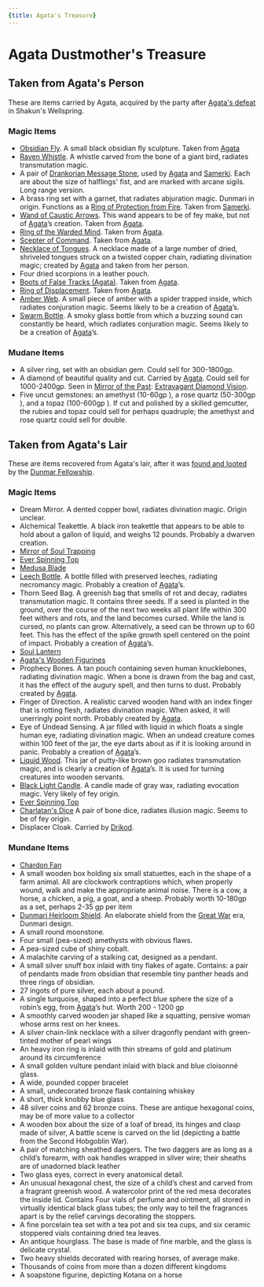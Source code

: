 ```yaml
---
{title: Agata's Treasure}
---
```

# Agata Dustmother's Treasure

## Taken from Agata's Person

These are items carried by Agata, acquired by the party after [Agata's defeat](<../session-notes/session-28-dufr.md>) in Shakun's Wellspring. 
### Magic Items

- [Obsidian Fly](<notable-items/obsidian-fly.md>). A small black obsidian fly sculpture. Taken from [Agata](<../../../people/fey/agata.md>)
- [Raven Whistle](<notable-items/raven-whistle.md>). A whistle carved from the bone of a giant bird, radiates transmutation magic.
- A pair of [Drankorian Message Stone](<../../../things/magic-items/drankorian-message-stone.md>), used by [Agata](<../../../people/fey/agata.md>) and [Samerki](<../../../people/other-nonhumans/samerki.md>). Each are about the size of halflings' fist, and are marked with arcane sigils. Long range version. 
- A brass ring set with a garnet, that radiates abjuration magic. Dunmari in origin. Functions as a [Ring of Protection from Fire](https://www.dndbeyond.com/magic-items/5149-ring-of-fire-resistance). Taken from [Samerki](<../../../people/other-nonhumans/samerki.md>).  
- [Wand of Caustic Arrows](https://www.dndbeyond.com/magic-items/3657480-wand-of-caustic-arrows). This wand appears to be of fey make, but not of [Agata](<../../../people/fey/agata.md>)’s creation. Taken from [Agata](<../../../people/fey/agata.md>). 
- [Ring of the Warded Mind](<notable-items/ring-of-the-warded-mind.md>). Taken from [Agata](<../../../people/fey/agata.md>).
- [Scepter of Command](<../../../things/artifacts-of-power/scepter-of-command.md>). Taken from [Agata](<../../../people/fey/agata.md>).
- [Necklace of Tongues](https://www.dndbeyond.com/magic-items/3642959-necklace-of-tongues). A necklace made of a large number of dried, shriveled tongues struck on a twisted copper chain, radiating divination magic; created by [Agata](<../../../people/fey/agata.md>) and taken from her person. 
- Four dried scorpions in a leather pouch. 
- [Boots of False Tracks (Agata)](<notable-items/boots-of-false-tracks-agata.md>). Taken from [Agata](<../../../people/fey/agata.md>). 
- [Ring of Displacement](<notable-items/ring-of-displacement.md>). Taken from [Agata](<../../../people/fey/agata.md>). 
- [Amber Web](https://www.dndbeyond.com/magic-items/3643193-amber-web). A small piece of amber with a spider trapped inside, which radiates conjuration magic. Seems likely to be a creation of [Agata](<../../../people/fey/agata.md>)’s.
- [Swarm Bottle](https://www.dndbeyond.com/magic-items/3643187-swarm-bottle). A smoky glass bottle from which a buzzing sound can constantly be heard, which radiates conjuration magic. Seems likely to be a creation of [Agata](<../../../people/fey/agata.md>)’s.
### Mudane Items

- A silver ring, set with an obsidian gem. Could sell for 300-1800gp. 
- A diamond of beautiful quality and cut. Carried by [Agata](<../../../people/fey/agata.md>). Could sell for 1000-2400gp. Seen in [Mirror of the Past](<notable-items/mirror-of-the-past.md>): [Extravagant Diamond Vision](<../mirror-visions/extravagant-diamond-vision.md>). 
- Five uncut gemstones: an amethyst (10-60gp ), a rose quartz (50-300gp ), and a topaz (100-600gp ). If cut and polished by a skilled gemcutter, the rubies and topaz could sell for perhaps quadruple; the amethyst and rose quartz could sell for double.

## Taken from Agata's Lair

These are items recovered from Agata's lair, after it was [found and looted](<../session-notes/session-30-dufr.md>) by the [Dunmar Fellowship](<../../../people/pcs/dunmar-fellowship/dunmar-fellowship.md>). 

### Magic Items

- Dream Mirror. A dented copper bowl, radiates divination magic. Origin unclear. 
- Alchemical Teakettle. A black iron teakettle that appears to be able to hold about a gallon of liquid, and weighs 12 pounds. Probably a dwarven creation. 
- [Mirror of Soul Trapping](<notable-items/mirror-of-soul-trapping.md>)
- [Ever Spinning Top](<notable-items/ever-spinning-top.md>)
- [Medusa Blade](<notable-items/medusa-blade.md>)
- [Leech Bottle](https://www.dndbeyond.com/magic-items/3819597-leech-bottle). A bottle filled with preserved leeches, radiating necromancy magic. Probably a creation of [Agata](<../../../people/fey/agata.md>)’s.
- Thorn Seed Bag. A greenish bag that smells of rot and decay, radiates transmutation magic. It contains three seeds. If a seed is planted in the ground, over the course of the next two weeks all plant life within 300 feet withers and rots, and the land becomes cursed. While the land is cursed, no plants can grow. Alternatively, a seed can be thrown up to 60 feet. This has the effect of the spike growth spell centered on the point of impact. Probably a creation of [Agata](<../../../people/fey/agata.md>)’s.
- [Soul Lantern](<notable-items/soul-lantern.md>)
- [Agata's Wooden Figurines](<notable-items/agata-s-wooden-figurines.md>)
- Prophecy Bones. A tan pouch containing seven human knucklebones, radiating divination magic. When a bone is drawn from the bag and cast, it has the effect of the augury spell, and then turns to dust. Probably created by [Agata](<../../../people/fey/agata.md>).
- Finger of Direction. A realistic carved wooden hand with an index finger that is rotting flesh, radiates divination magic. When asked, it will unerringly point north. Probably created by [Agata](<../../../people/fey/agata.md>).
- Eye of Undead Sensing. A jar filled with liquid in which floats a single human eye, radiating divination magic. When an undead creature comes within 100 feet of the jar, the eye darts about as if it is looking around in panic. Probably a creation of [Agata](<../../../people/fey/agata.md>)’s. 
- [Liquid Wood](<notable-items/liquid-wood.md>). This jar of putty-like brown goo radiates transmutation magic, and is clearly a creation of [Agata](<../../../people/fey/agata.md>)’s. It is used for turning creatures into wooden servants.
- [Black Light Candle](https://www.dndbeyond.com/magic-items/3819589-black-light-candle). A candle made of gray wax, radiating evocation magic. Very likely of fey origin.  
- [Ever Spinning Top](<notable-items/ever-spinning-top.md>)
- [Charlatan's Dice](https://www.dndbeyond.com/magic-items/charlatans-die)  A pair of bone dice, radiates illusion magic. Seems to be of fey origin. 
- Displacer Cloak. Carried by [Drikod](<../../../people/pcs/dunmar-fellowship/guests/drikod.md>). 
### Mundane Items
- [Chardon Fan](<notable-items/chardon-fan.md>) 
- A small wooden box holding six small statuettes, each in the shape of a farm animal. All are clockwork contraptions which, when properly wound, walk and make the appropriate animal noise. There is a cow, a horse, a chicken, a pig, a goat, and a sheep.  Probably worth 10-180gp as a set, perhaps 2-35 gp per item 
- [Dunmari Heirloom Shield](<notable-items/dunmari-heirloom-shield.md>). An elaborate shield from the [Great War](<../../../events/1500s/great-war.md>) era, Dunmari design.
- A small round moonstone.
- Four small (pea-sized) amethysts with obvious flaws.
- A pea-sized cube of shiny cobalt.
- A malachite carving of a stalking cat, designed as a pendant.
- A small silver snuff box inlaid with tiny flakes of agate. Contains: a pair of pendants made from obsidian that resemble tiny panther heads and three rings of obsidian.
- 27 ingots of pure silver, each about a pound.
- A single turquoise, shaped into a perfect blue sphere the size of a robin’s egg, from [Agata](<../../../people/fey/agata.md>)’s hut. Worth 200 - 1200 gp 
- A smoothly carved wooden jar shaped like a squatting, pensive woman whose arms rest on her knees.
- A silver chain-link necklace with a silver dragonfly pendant with green-tinted mother of pearl wings
- An heavy iron ring is inlaid with thin streams of gold and platinum around its circumference
- A small golden vulture pendant inlaid with black and blue cloisonné glass. 
- A wide, pounded copper bracelet 
- A small, undecorated bronze flask containing whiskey
- A short, thick knobby blue glass
- 48 silver coins and 62 bronze coins. These are antique hexagonal coins, may be of more value to a collector 
- A wooden box about the size of a loaf of bread, its hinges and clasp made of silver, A battle scene is carved on the lid (depicting a battle from the Second Hobgoblin War).
- A pair of matching sheathed daggers. The two daggers are as long as a child’s forearm, with oak handles wrapped in silver wire; their sheaths are of unadorned black leather
- Two glass eyes, correct in every anatomical detail.
- An unusual hexagonal chest, the size of a child’s chest and carved from a fragrant greenish wood. A watercolor print of the red mesa decorates the inside lid. Contains Four vials of perfume and ointment, all stored in virtually identical black glass tubes; the only way to tell the fragrances apart is by the relief carvings decorating the stoppers.
- A fine porcelain tea set with a tea pot and six tea cups, and six ceramic stoppered vials containing dried tea leaves.
- An antique hourglass. The base is made of fine marble, and the glass is delicate crystal.
- Two heavy shields decorated with rearing horses, of average make. 
- Thousands of coins from more than a dozen different kingdoms     
- A soapstone figurine, depicting Kotana on a horse